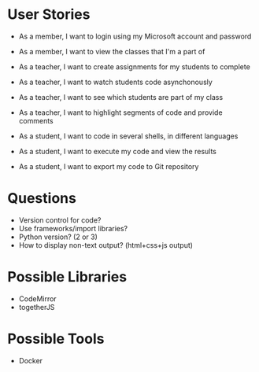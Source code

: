 # User Stories
* As a member, I want to login using my Microsoft account and password
* As a member, I want to view the classes that I'm a part of

* As a teacher, I want to create assignments for my students to complete
* As a teacher, I want to watch students code asynchonously
* As a teacher, I want to see which students are part of my class
* As a teacher, I want to highlight segments of code and provide comments

* As a student, I want to code in several shells, in different languages
* As a student, I want to execute my code and view the results
* As a student, I want to export my code to Git repository

# Questions
* Version control for code?
* Use frameworks/import libraries?
* Python version? (2 or 3)
* How to display non-text output? (html+css+js output)

# Possible Libraries
* CodeMirror
* togetherJS

# Possible Tools
* Docker


